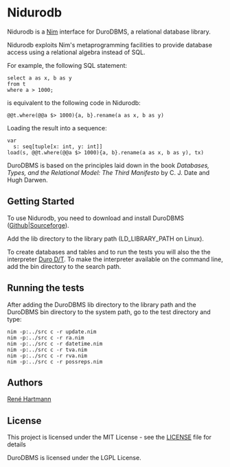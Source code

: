 # Nidurodb

Nidurodb is a [Nim](https://nim-lang.org/) interface for DuroDBMS, a relational database library.

Nidurodb exploits Nim's metaprogramming facilities to provide database access using a relational algebra instead of SQL.

For example, the following SQL statement:

```
select a as x, b as y
from t
where a > 1000;
```

is equivalent to the following code in Nidurodb:

```
@@t.where(@@a $> 1000){a, b}.rename(a as x, b as y)
```

Loading the result into a sequence:

```
var
  s: seq[tuple[x: int, y: int]]
load(s, @@t.where(@@a $> 1000){a, b}.rename(a as x, b as y), tx)
```

DuroDBMS is based on the principles laid down in the book *Databases, Types, and the Relational Model: The Third Manifesto* by C. J. Date and Hugh Darwen.

## Getting Started

To use Nidurodb, you need to download and install DuroDBMS ([Github](https://github.com/rehartmann/durodbms)|[Sourceforge](https://sourceforge.net/projects/duro/files/duro/1.5/)).

Add the lib directory to the library path (LD_LIBRARY_PATH on Linux).

To create databases and tables and to run the tests you will also the the interpreter [Duro D/T](http://duro.sourceforge.net/docs/durodt/tut.html).
To make the interpreter available on the command line, add the bin directory to the search path.

## Running the tests

After adding the DuroDBMS lib directory to the library path and the DuroDBMS bin directory to the system path,
go to the test directory and type:

```
nim -p:../src c -r update.nim
nim -p:../src c -r ra.nim
nim -p:../src c -r datetime.nim
nim -p:../src c -r tva.nim
nim -p:../src c -r rva.nim
nim -p:../src c -r possreps.nim
```

## Authors

[René Hartmann](https://github.com/rehartmann)

## License

This project is licensed under the MIT License - see the [LICENSE](LICENSE) file for details

DuroDBMS is licensed under the LGPL License.
